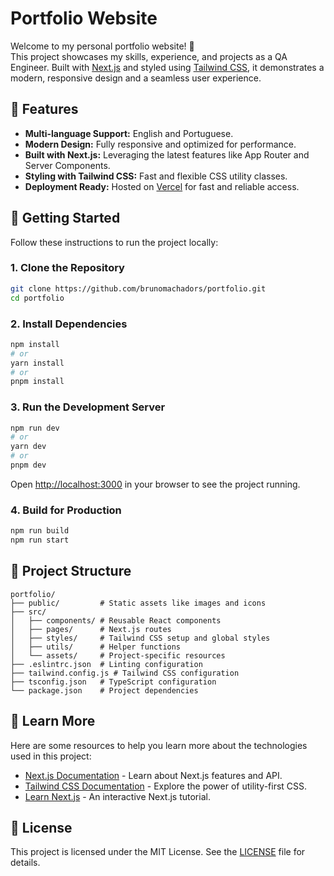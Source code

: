 # Portfolio Website

Welcome to my personal portfolio website! 🚀  
This project showcases my skills, experience, and projects as a QA Engineer. Built with [Next.js](https://nextjs.org) and styled using [Tailwind CSS](https://tailwindcss.com), it demonstrates a modern, responsive design and a seamless user experience.

## 🌟 Features

- **Multi-language Support:** English and Portuguese.
- **Modern Design:** Fully responsive and optimized for performance.
- **Built with Next.js:** Leveraging the latest features like App Router and Server Components.
- **Styling with Tailwind CSS:** Fast and flexible CSS utility classes.
- **Deployment Ready:** Hosted on [Vercel](https://vercel.com) for fast and reliable access.

## 🚀 Getting Started

Follow these instructions to run the project locally:

### 1. Clone the Repository

```bash
git clone https://github.com/brunomachadors/portfolio.git
cd portfolio
```

### 2. Install Dependencies

```bash
npm install
# or
yarn install
# or
pnpm install
```

### 3. Run the Development Server

```bash
npm run dev
# or
yarn dev
# or
pnpm dev
```

Open [http://localhost:3000](http://localhost:3000) in your browser to see the project running.

### 4. Build for Production

```bash
npm run build
npm run start
```

## 📁 Project Structure

```plaintext
portfolio/
├── public/         # Static assets like images and icons
├── src/
│   ├── components/ # Reusable React components
│   ├── pages/      # Next.js routes
│   ├── styles/     # Tailwind CSS setup and global styles
│   ├── utils/      # Helper functions
│   └── assets/     # Project-specific resources
├── .eslintrc.json  # Linting configuration
├── tailwind.config.js # Tailwind CSS configuration
├── tsconfig.json   # TypeScript configuration
└── package.json    # Project dependencies
```

## 📖 Learn More

Here are some resources to help you learn more about the technologies used in this project:

- [Next.js Documentation](https://nextjs.org/docs) - Learn about Next.js features and API.
- [Tailwind CSS Documentation](https://tailwindcss.com/docs) - Explore the power of utility-first CSS.
- [Learn Next.js](https://nextjs.org/learn) - An interactive Next.js tutorial.

## 📜 License

This project is licensed under the MIT License. See the [LICENSE](LICENSE) file for details.

```

```
